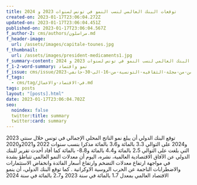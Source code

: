 ```yaml
---
title: توقعات البنك العالمي لنسب النمو في تونس لسنوات 2023 و 2024
created-on: 2023-01-17T23:06:04.272Z
updated-on: 2023-01-17T23:06:04.451Z
published-on: 2023-01-17T23:06:04.567Z
f_author-2: cms/authors/مراسلون.md
f_header-image:
  url: /assets/images/capitale-tounes.jpg
f_thumbnail:
  url: /assets/images/president-medicaments1.jpg
f_summary-content: توقعات البنك العالمي لنسب النمو في تونس لسنوات 2023 و 2024
f_1-2-word-summary: نمو واقتصاد
f_issue: cms/issue/العدد-الثامن-من-مجلة-الثقافيه-التونسية-من-16-الى-30-جانفي-2023.md
f_tags:
  - cms/tag/في-الاقتصاد-والاعمال.md
tags: posts
layout: "[posts].html"
date: 2023-01-17T23:06:04.702Z
seo:
  noindex: false
  twitter:title: summary
  twitter:card: summary
---
```

توقع البنك الدولي أن يبلغ نمو الناتج المحلي الإجمالي في تونس خلال سنتي 2023 و2024 على التوالي 3،3 بالمائة و3،6 بالمائة مذكرا بنسب سنوات 2022 و2021و2020 التي بلغت على التوالي 2،5 بالمائة و4،4 بالمائة و8،8- بالمائة كما أفاد أحدث تقرير للبنك الدولي عن الآفاق الاقتصادية العالمية، نشره، اليوم أن معدلات النمو العالمي تتباطؤ بشدة في مواجهة ارتفاع معدلات التضخم وارتفاع أسعار الفائدة وانخفاض الاستثمارات والاضطرابات الناجمة عن الحرب الروسية الاوكرانية . كما توقع البنك الدولي، أن ينمو الاقتصاد العالمي بمعدل 1،7 بالمائة في سنة 2023 و2،7 بالمائة في سنة 2024